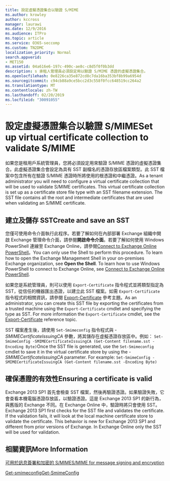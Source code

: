 ```yaml
---
title: 設定虛擬憑證集合以驗證 S/MIME
ms.author: krowley
author: kccross
manager: laurawi
ms.date: 12/9/2016
ms.audience: ITPro
ms.topic: article
ms.service: O365-seccomp
ms.custom: TN2DMC
localization_priority: Normal
search.appverid:
- MET150
ms.assetid: 04a616e6-197c-490c-ae8c-c8d5f0f0b3dd
description: s 承租人管理員必須設定用以驗證 S/MIME 憑證的虛擬憑證集合。
ms.openlocfilehash: 0e8226ca35e872cd8c7da16ba353bf8b99a6954d
ms.sourcegitcommit: c94cb88a9ce5bcc2d3c558f0fcc648519cc264a2
ms.translationtype: MT
ms.contentlocale: zh-TW
ms.lasthandoff: 02/20/2019
ms.locfileid: "30091055"
---
```

# <a name="set-up-virtual-certificate-collection-to-validate-smime"></a><span data-ttu-id="7869d-103">設定虛擬憑證集合以驗證 S/MIME</span><span class="sxs-lookup"><span data-stu-id="7869d-103">Set up virtual certificate collection to validate S/MIME</span></span>

<span data-ttu-id="7869d-p101">如果您是租用戶系統管理員，您將必須設定用來驗證 S/MIME 憑證的虛擬憑證集合。此虛擬憑證集合會設定為具有 SST 副檔名的憑證存放區檔案類型。此 SST 檔案中包含所有在驗證 S/MIME 憑證時所將使用的根憑證和中繼憑證。</span><span class="sxs-lookup"><span data-stu-id="7869d-p101">As a tenant administrator you will need to configure a virtual certificate collection that will be used to validate S/MIME certificates. This virtual certificate collection is set up as a certificate store file type with an SST filename extension. The SST file contains all the root and intermediate certificates that are used when validating an S/MIME certificate.</span></span>
  
## <a name="create-and-save-an-sst"></a><span data-ttu-id="7869d-107">建立及儲存 SST</span><span class="sxs-lookup"><span data-stu-id="7869d-107">Create and save an SST</span></span>
<span data-ttu-id="7869d-108"><a name="sectionSection0"> </a></span><span class="sxs-lookup"><span data-stu-id="7869d-108"></span></span>

<span data-ttu-id="7869d-p102">您僅可使用命令介面執行此程序。若要了解如何在內部部署 Exchange 組織中開啟 Exchange 管理命令介面，請參閱**開啟命令介面**。若要了解如何使用 Windows PowerShell 連線至 Exchange Online，請參閱[Connect to Exchange Online PowerShell](https://go.microsoft.com/fwlink/p/?linkid=396554)。</span><span class="sxs-lookup"><span data-stu-id="7869d-p102">You can only use the Shell to perform this procedure. To learn how to open the Exchange Management Shell in your on-premises Exchange organization, see **Open the Shell**. To learn how to use Windows PowerShell to connect to Exchange Online, see [Connect to Exchange Online PowerShell](https://go.microsoft.com/fwlink/p/?linkid=396554).</span></span>
  
<span data-ttu-id="7869d-p103">如果您是系統管理員，則可以使用  `Export-Certificate` 指令程式並將類型指定為 SST，從信任的機器匯出憑證，以建立此 SST 檔案。如需  `Export-Certificate` 指令程式的相關資訊，請參閱 [Export-Certificate](https://docs.microsoft.com/en-us/powershell/module/pkiclient/export-certificate?view=win10-ps) 參考主題。</span><span class="sxs-lookup"><span data-stu-id="7869d-p103">As an administrator, you can create this SST file by exporting the certificates from a trusted machine using the  `Export-Certificate` cmdlet and specifying the type as SST. For more information the  `Export-Certificate` cmdlet, see the [Export-Certificate](https://docs.microsoft.com/en-us/powershell/module/pkiclient/export-certificate?view=win10-ps) reference topic.</span></span> 
  
<span data-ttu-id="7869d-p104">SST 檔案產生後，請使用  `Set-Smimeconfig` 指令程式與  _-SMIMECertificateIssuingCA_ 參數，將其儲存在虛擬憑證存放區中。例如：  `Set-SmimeConfig -SMIMECertificateIssuingCA (Get-Content filename.sst -Encoding Byte)`</span><span class="sxs-lookup"><span data-stu-id="7869d-p104">Once the SST file is generated, use the  `Set-Smimeconfig` cmdlet to save it in the virtual certificate store by using the  _-SMIMECertificateIssuingCA_ parameter. For example:  `Set-SmimeConfig -SMIMECertificateIssuingCA (Get-Content filename.sst -Encoding Byte)`</span></span>
  
## <a name="ensuring-a-certificate-is-valid"></a><span data-ttu-id="7869d-116">確保憑證的有效性</span><span class="sxs-lookup"><span data-stu-id="7869d-116">Ensuring a certificate is valid</span></span>
<span data-ttu-id="7869d-117"><a name="sectionSection1"> </a></span><span class="sxs-lookup"><span data-stu-id="7869d-117"></span></span>

<span data-ttu-id="7869d-p105">Exchange 2013 SP1 首先會檢查 SST 檔案，然後再驗證憑證。如果驗證失敗，它會查看本機電腦憑證存放區，以驗證憑證。這是 Exchange 2013 SP1 的新行為，與舊版的 Exchange 不同。在 Exchange Online 中，驗證時將只會使用 SST。</span><span class="sxs-lookup"><span data-stu-id="7869d-p105">Exchange 2013 SP1 first checks for the SST file and validates the certificate. If the validation fails, it will look at the local machine certificate store to validate the certificate. This behavior is new for Exchange 2013 SP1 and different from prior versions of Exchange. In Exchange Online only the SST will be used for validation.</span></span>
  
## <a name="more-information"></a><span data-ttu-id="7869d-122">相關資訊</span><span class="sxs-lookup"><span data-stu-id="7869d-122">More Information</span></span>
<span data-ttu-id="7869d-123"><a name="sectionSection2"> </a></span><span class="sxs-lookup"><span data-stu-id="7869d-123"></span></span>

[<span data-ttu-id="7869d-124">可用於訊息簽署和加密的 S/MIME</span><span class="sxs-lookup"><span data-stu-id="7869d-124">S/MIME for message signing and encryption</span></span>](s-mime-for-message-signing-and-encryption.md)
  
[<span data-ttu-id="7869d-125">Get-smimeconfig</span><span class="sxs-lookup"><span data-stu-id="7869d-125">Get-SmimeConfig</span></span>](http://technet.microsoft.com/library/4b29fa89-0840-4fe9-8885-019fcef2e02b.aspx)
  

